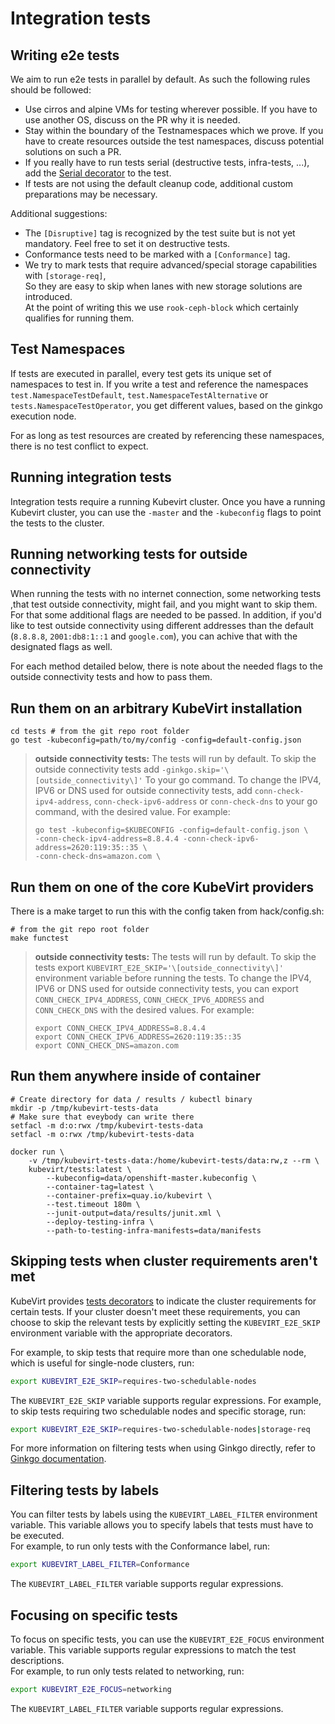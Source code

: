 # Integration tests

## Writing e2e tests

We aim to run e2e tests in parallel by default. As such the following rules should be followed:
 * Use cirros and alpine VMs for testing wherever possible. If you have to
   use another OS, discuss on the PR why it is needed.
 * Stay within the boundary of the Testnamespaces which we prove. If you have
   to create resources outside the test namespaces, discuss potential
   solutions on such a PR.
 * If you really have to run tests serial (destructive tests, infra-tests,
  ...), add the [Serial decorator](https://onsi.github.io/ginkgo/#serial-specs) to the test.
 * If tests are not using the default cleanup code, additional custom
   preparations may be necessary.

Additional suggestions:

 * The `[Disruptive]` tag is recognized by the test suite but is not yet
   mandatory. Feel free to set it on destructive tests.
 * Conformance tests need to be marked with a `[Conformance]` tag.
 * We try to mark tests that require advanced/special storage capabilities with `[storage-req]`,  
   So they are easy to skip when lanes with new storage solutions are introduced.  
   At the point of writing this we use `rook-ceph-block` which certainly qualifies for running them.

## Test Namespaces

If tests are executed in parallel, every test gets its unique set of namespaces
to test in. If you write a test and reference the namespaces
`test.NamespaceTestDefault`, `test.NamespaceTestAlternative` or
`tests.NamespaceTestOperator`, you get different values, based on the ginkgo
execution node.

For as long as test resources are created by referencing these namespaces,
there is no test conflict to expect.

## Running integration tests

Integration tests require a running Kubevirt cluster.  Once you have a running
Kubevirt cluster, you can use the `-master` and the `-kubeconfig` flags to
point the tests to the cluster.

## Running networking tests for outside connectivity

When running the tests with no internet connection,
some networking tests ,that test outside connectivity, might fail,
and you might want to skip them.
For that some additional flags are needed to be passed.
In addition, if you'd like to test outside connectivity
using different addresses than the default
(`8.8.8.8`, `2001:db8:1::1` and `google.com`), you can achive that with the 
designated flags as well.

For each method detailed below, there is note about the needed flags
to the outside connectivity tests and how to pass them.

## Run them on an arbitrary KubeVirt installation

```
cd tests # from the git repo root folder
go test -kubeconfig=path/to/my/config -config=default-config.json
```

>**outside connectivity tests:** The tests will run by default.
>To skip the outside connectivity tests add
>`-ginkgo.skip='\[outside_connectivity\]'` To your go command.
>To change the IPV4, IPV6 or DNS used for outside connectivity tests,
>add `conn-check-ipv4-address`,
>`conn-check-ipv6-address` or `conn-check-dns` to your go command,
>with the desired value.
>For example:
>```
>go test -kubeconfig=$KUBECONFIG -config=default-config.json \
>-conn-check-ipv4-address=8.8.4.4 -conn-check-ipv6-address=2620:119:35::35 \
>-conn-check-dns=amazon.com \
>```


## Run them on one of the core KubeVirt providers

There is a make target to run this with the config
taken from hack/config.sh:

```
# from the git repo root folder
make functest
```

>**outside connectivity tests:** The tests will run by default. To skip
>the tests export `KUBEVIRT_E2E_SKIP='\[outside_connectivity\]'` 
>environment variable before running the tests.
>To change the IPV4, IPV6 or DNS used for outside connectivity tests,
>you can export `CONN_CHECK_IPV4_ADDRESS`, `CONN_CHECK_IPV6_ADDRESS` and  
> `CONN_CHECK_DNS` with the desired values. For example:
>```
>export CONN_CHECK_IPV4_ADDRESS=8.8.4.4
>export CONN_CHECK_IPV6_ADDRESS=2620:119:35::35
>export CONN_CHECK_DNS=amazon.com
>```

## Run them anywhere inside of container

```
# Create directory for data / results / kubectl binary
mkdir -p /tmp/kubevirt-tests-data
# Make sure that eveybody can write there
setfacl -m d:o:rwx /tmp/kubevirt-tests-data
setfacl -m o:rwx /tmp/kubevirt-tests-data

docker run \
    -v /tmp/kubevirt-tests-data:/home/kubevirt-tests/data:rw,z --rm \
    kubevirt/tests:latest \
        --kubeconfig=data/openshift-master.kubeconfig \
        --container-tag=latest \
        --container-prefix=quay.io/kubevirt \
        --test.timeout 180m \
        --junit-output=data/results/junit.xml \
        --deploy-testing-infra \
        --path-to-testing-infra-manifests=data/manifests
```

## Skipping tests when cluster requirements aren't met
KubeVirt provides [tests decorators](https://github.com/kubevirt/kubevirt/blob/main/tests/decorators/decorators.go)
to indicate the cluster requirements for certain tests. If your
cluster doesn't meet these requirements, you can choose to skip
the relevant tests by explicitly setting the `KUBEVIRT_E2E_SKIP`
environment variable with the appropriate decorators.

For example, to skip tests that require more than one schedulable node,
which is useful for single-node clusters, run:

``` bash
export KUBEVIRT_E2E_SKIP=requires-two-schedulable-nodes
```

The `KUBEVIRT_E2E_SKIP` variable supports regular expressions.
For example, to skip tests requiring two schedulable nodes
and specific storage, run:

``` bash
export KUBEVIRT_E2E_SKIP=requires-two-schedulable-nodes|storage-req
```

For more information on filtering tests when using Ginkgo directly,
refer to [Ginkgo documentation](https://onsi.github.io/ginkgo/#description-based-filtering).

## Filtering tests by labels
You can filter tests by labels using the `KUBEVIRT_LABEL_FILTER`
environment variable. This variable allows you to specify labels
that tests must have to be executed.  
For example, to run only tests with the Conformance label, run:

``` bash
export KUBEVIRT_LABEL_FILTER=Conformance
```

The `KUBEVIRT_LABEL_FILTER` variable supports regular expressions.

## Focusing on specific tests
To focus on specific tests, you can use the `KUBEVIRT_E2E_FOCUS`
environment variable. This variable supports regular expressions
to match the test descriptions.  
For example, to run only tests related to networking, run:

``` bash  
export KUBEVIRT_E2E_FOCUS=networking
```  

The `KUBEVIRT_LABEL_FILTER` variable supports regular expressions.